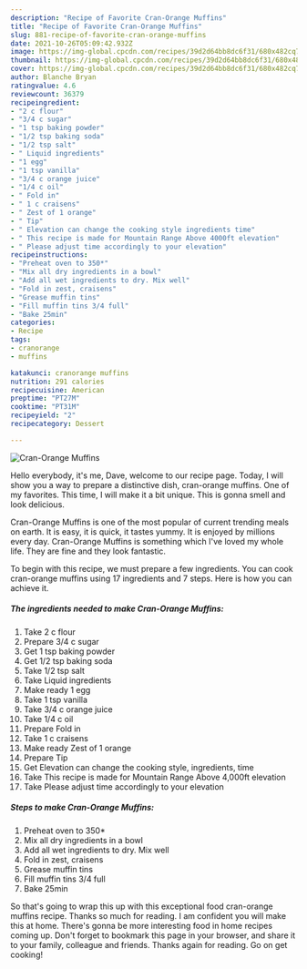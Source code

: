 ```yaml
---
description: "Recipe of Favorite Cran-Orange Muffins"
title: "Recipe of Favorite Cran-Orange Muffins"
slug: 881-recipe-of-favorite-cran-orange-muffins
date: 2021-10-26T05:09:42.932Z
image: https://img-global.cpcdn.com/recipes/39d2d64bb8dc6f31/680x482cq70/cran-orange-muffins-recipe-main-photo.jpg
thumbnail: https://img-global.cpcdn.com/recipes/39d2d64bb8dc6f31/680x482cq70/cran-orange-muffins-recipe-main-photo.jpg
cover: https://img-global.cpcdn.com/recipes/39d2d64bb8dc6f31/680x482cq70/cran-orange-muffins-recipe-main-photo.jpg
author: Blanche Bryan
ratingvalue: 4.6
reviewcount: 36379
recipeingredient:
- "2 c flour"
- "3/4 c sugar"
- "1 tsp baking powder"
- "1/2 tsp baking soda"
- "1/2 tsp salt"
- " Liquid ingredients"
- "1 egg"
- "1 tsp vanilla"
- "3/4 c orange juice"
- "1/4 c oil"
- " Fold in"
- " 1 c craisens"
- " Zest of 1 orange"
- " Tip"
- " Elevation can change the cooking style ingredients time"
- " This recipe is made for Mountain Range Above 4000ft elevation"
- " Please adjust time accordingly to your elevation"
recipeinstructions:
- "Preheat oven to 350*"
- "Mix all dry ingredients in a bowl"
- "Add all wet ingredients to dry. Mix well"
- "Fold in zest, craisens"
- "Grease muffin tins"
- "Fill muffin tins 3/4 full"
- "Bake 25min"
categories:
- Recipe
tags:
- cranorange
- muffins

katakunci: cranorange muffins 
nutrition: 291 calories
recipecuisine: American
preptime: "PT27M"
cooktime: "PT31M"
recipeyield: "2"
recipecategory: Dessert

---
```



![Cran-Orange Muffins](https://img-global.cpcdn.com/recipes/39d2d64bb8dc6f31/680x482cq70/cran-orange-muffins-recipe-main-photo.jpg)

Hello everybody, it's me, Dave, welcome to our recipe page. Today, I will show you a way to prepare a distinctive dish, cran-orange muffins. One of my favorites. This time, I will make it a bit unique. This is gonna smell and look delicious.

Cran-Orange Muffins is one of the most popular of current trending meals on earth. It is easy, it is quick, it tastes yummy. It is enjoyed by millions every day. Cran-Orange Muffins is something which I've loved my whole life. They are fine and they look fantastic.




To begin with this recipe, we must prepare a few ingredients. You can cook cran-orange muffins using 17 ingredients and 7 steps. Here is how you can achieve it.

<!--inarticleads1-->

##### The ingredients needed to make Cran-Orange Muffins:

1. Take 2 c flour
1. Prepare 3/4 c sugar
1. Get 1 tsp baking powder
1. Get 1/2 tsp baking soda
1. Take 1/2 tsp salt
1. Take  Liquid ingredients
1. Make ready 1 egg
1. Take 1 tsp vanilla
1. Take 3/4 c orange juice
1. Take 1/4 c oil
1. Prepare  Fold in
1. Take  1 c craisens
1. Make ready  Zest of 1 orange
1. Prepare  Tip
1. Get  Elevation can change the cooking style, ingredients, time
1. Take  This recipe is made for Mountain Range Above 4,000ft elevation
1. Take  Please adjust time accordingly to your elevation




<!--inarticleads2-->

##### Steps to make Cran-Orange Muffins:

1. Preheat oven to 350*
1. Mix all dry ingredients in a bowl
1. Add all wet ingredients to dry. Mix well
1. Fold in zest, craisens
1. Grease muffin tins
1. Fill muffin tins 3/4 full
1. Bake 25min




So that's going to wrap this up with this exceptional food cran-orange muffins recipe. Thanks so much for reading. I am confident you will make this at home. There's gonna be more interesting food in home recipes coming up. Don't forget to bookmark this page in your browser, and share it to your family, colleague and friends. Thanks again for reading. Go on get cooking!
